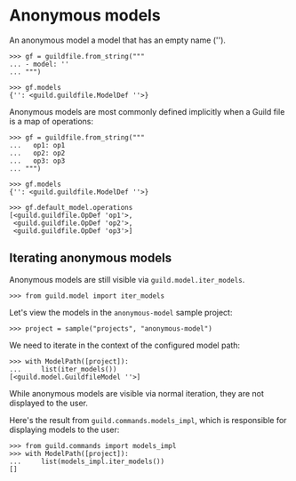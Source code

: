 # Anonymous models

An anonymous model a model that has an empty name ('').

    >>> gf = guildfile.from_string("""
    ... - model: ''
    ... """)

    >>> gf.models
    {'': <guild.guildfile.ModelDef ''>}

Anonymous models are most commonly defined implicitly when a Guild
file is a map of operations:

    >>> gf = guildfile.from_string("""
    ...   op1: op1
    ...   op2: op2
    ...   op3: op3
    ... """)

    >>> gf.models
    {'': <guild.guildfile.ModelDef ''>}

    >>> gf.default_model.operations
    [<guild.guildfile.OpDef 'op1'>,
     <guild.guildfile.OpDef 'op2'>,
     <guild.guildfile.OpDef 'op3'>]

## Iterating anonymous models

Anonymous models are still visible via `guild.model.iter_models`.

    >>> from guild.model import iter_models

Let's view the models in the `anonymous-model` sample project:

    >>> project = sample("projects", "anonymous-model")

We need to iterate in the context of the configured model path:

    >>> with ModelPath([project]):
    ...     list(iter_models())
    [<guild.model.GuildfileModel ''>]

While anonymous models are visible via normal iteration, they are not
displayed to the user.

Here's the result from `guild.commands.models_impl`, which is
responsible for displaying models to the user:

    >>> from guild.commands import models_impl
    >>> with ModelPath([project]):
    ...     list(models_impl.iter_models())
    []
